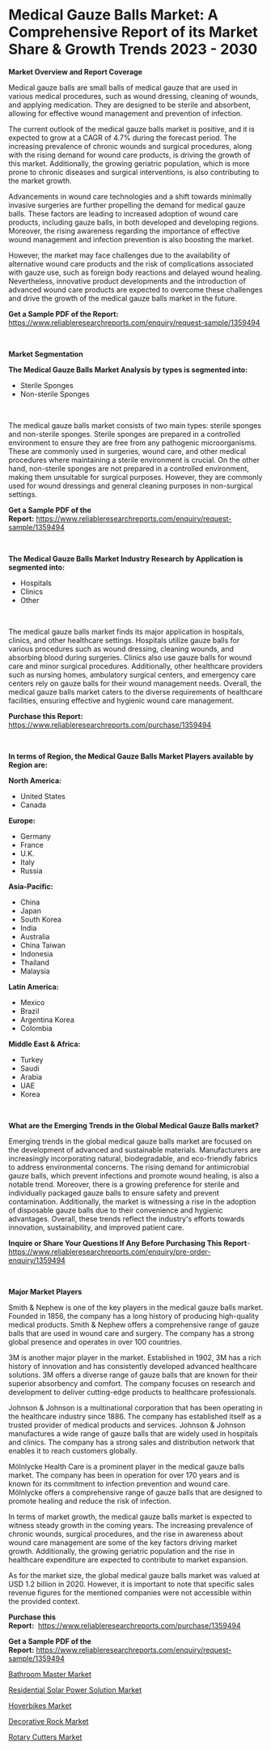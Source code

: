 <p><h1>Medical Gauze Balls Market: A Comprehensive Report of its Market Share & Growth Trends 2023 - 2030</h1></p><p><strong>Market Overview and Report Coverage</strong></p>
<p><p>Medical gauze balls are small balls of medical gauze that are used in various medical procedures, such as wound dressing, cleaning of wounds, and applying medication. They are designed to be sterile and absorbent, allowing for effective wound management and prevention of infection.</p><p>The current outlook of the medical gauze balls market is positive, and it is expected to grow at a CAGR of 4.7% during the forecast period. The increasing prevalence of chronic wounds and surgical procedures, along with the rising demand for wound care products, is driving the growth of this market. Additionally, the growing geriatric population, which is more prone to chronic diseases and surgical interventions, is also contributing to the market growth.</p><p>Advancements in wound care technologies and a shift towards minimally invasive surgeries are further propelling the demand for medical gauze balls. These factors are leading to increased adoption of wound care products, including gauze balls, in both developed and developing regions. Moreover, the rising awareness regarding the importance of effective wound management and infection prevention is also boosting the market.</p><p>However, the market may face challenges due to the availability of alternative wound care products and the risk of complications associated with gauze use, such as foreign body reactions and delayed wound healing. Nevertheless, innovative product developments and the introduction of advanced wound care products are expected to overcome these challenges and drive the growth of the medical gauze balls market in the future.</p></p>
<p><strong>Get a Sample PDF of the Report:</strong> <a href="https://www.reliableresearchreports.com/enquiry/request-sample/1359494">https://www.reliableresearchreports.com/enquiry/request-sample/1359494</a></p>
<p>&nbsp;</p>
<p><strong>Market Segmentation</strong></p>
<p><strong>The Medical Gauze Balls Market Analysis by types is segmented into:</strong></p>
<p><ul><li>Sterile Sponges</li><li>Non-sterile Sponges</li></ul></p>
<p>&nbsp;</p>
<p><p>The medical gauze balls market consists of two main types: sterile sponges and non-sterile sponges. Sterile sponges are prepared in a controlled environment to ensure they are free from any pathogenic microorganisms. These are commonly used in surgeries, wound care, and other medical procedures where maintaining a sterile environment is crucial. On the other hand, non-sterile sponges are not prepared in a controlled environment, making them unsuitable for surgical purposes. However, they are commonly used for wound dressings and general cleaning purposes in non-surgical settings.</p></p>
<p><strong>Get a Sample PDF of the Report:</strong>&nbsp;<a href="https://www.reliableresearchreports.com/enquiry/request-sample/1359494">https://www.reliableresearchreports.com/enquiry/request-sample/1359494</a></p>
<p>&nbsp;</p>
<p><strong>The Medical Gauze Balls Market Industry Research by Application is segmented into:</strong></p>
<p><ul><li>Hospitals</li><li>Clinics</li><li>Other</li></ul></p>
<p>&nbsp;</p>
<p><p>The medical gauze balls market finds its major application in hospitals, clinics, and other healthcare settings. Hospitals utilize gauze balls for various procedures such as wound dressing, cleaning wounds, and absorbing blood during surgeries. Clinics also use gauze balls for wound care and minor surgical procedures. Additionally, other healthcare providers such as nursing homes, ambulatory surgical centers, and emergency care centers rely on gauze balls for their wound management needs. Overall, the medical gauze balls market caters to the diverse requirements of healthcare facilities, ensuring effective and hygienic wound care management.</p></p>
<p><strong>Purchase this Report:</strong>&nbsp; <a href="https://www.reliableresearchreports.com/purchase/1359494">https://www.reliableresearchreports.com/purchase/1359494</a></p>
<p>&nbsp;</p>
<p><strong>In terms of Region, the Medical Gauze Balls Market Players available by Region are:</strong></p>
<p>
    <p> <strong> North America: </strong>
        <ul>
            <li>United States</li>
            <li>Canada</li>
        </ul>
        </p> 
    <p> <strong> Europe: </strong>
        <ul>
            <li>Germany</li>
            <li>France</li>
            <li>U.K.</li>
            <li>Italy</li>
            <li>Russia</li>
        </ul>
        </p> 
    <p> <strong> Asia-Pacific: </strong>
        <ul>
            <li>China</li>
            <li>Japan</li>
            <li>South Korea</li>
            <li>India</li>
            <li>Australia</li>
            <li>China Taiwan</li>
            <li>Indonesia</li>
            <li>Thailand</li>
            <li>Malaysia</li>
        </ul>
        </p> 
    <p> <strong> Latin America: </strong>
        <ul>
            <li>Mexico</li>
            <li>Brazil</li>
            <li>Argentina Korea</li>
            <li>Colombia</li>
        </ul>
        </p> 
    <p> <strong> Middle East & Africa: </strong>
        <ul>
            <li>Turkey</li>
            <li>Saudi</li>
            <li>Arabia</li>
            <li>UAE</li>
            <li>Korea</li>
        </ul>
    </p>
    </p>
<p>&nbsp;</p>
<p><strong>What are the Emerging Trends in the Global Medical Gauze Balls market?</strong></p>
<p><p>Emerging trends in the global medical gauze balls market are focused on the development of advanced and sustainable materials. Manufacturers are increasingly incorporating natural, biodegradable, and eco-friendly fabrics to address environmental concerns. The rising demand for antimicrobial gauze balls, which prevent infections and promote wound healing, is also a notable trend. Moreover, there is a growing preference for sterile and individually packaged gauze balls to ensure safety and prevent contamination. Additionally, the market is witnessing a rise in the adoption of disposable gauze balls due to their convenience and hygienic advantages. Overall, these trends reflect the industry's efforts towards innovation, sustainability, and improved patient care.</p></p>
<p><strong>Inquire or Share Your Questions If Any Before Purchasing This Report</strong>- <a href="https://www.reliableresearchreports.com/enquiry/pre-order-enquiry/1359494">https://www.reliableresearchreports.com/enquiry/pre-order-enquiry/1359494</a></p>
<p>&nbsp;</p>
<p><strong>Major Market Players</strong></p>
<p><p>Smith & Nephew is one of the key players in the medical gauze balls market. Founded in 1856, the company has a long history of producing high-quality medical products. Smith & Nephew offers a comprehensive range of gauze balls that are used in wound care and surgery. The company has a strong global presence and operates in over 100 countries.</p><p>3M is another major player in the market. Established in 1902, 3M has a rich history of innovation and has consistently developed advanced healthcare solutions. 3M offers a diverse range of gauze balls that are known for their superior absorbency and comfort. The company focuses on research and development to deliver cutting-edge products to healthcare professionals.</p><p>Johnson & Johnson is a multinational corporation that has been operating in the healthcare industry since 1886. The company has established itself as a trusted provider of medical products and services. Johnson & Johnson manufactures a wide range of gauze balls that are widely used in hospitals and clinics. The company has a strong sales and distribution network that enables it to reach customers globally.</p><p>Mölnlycke Health Care is a prominent player in the medical gauze balls market. The company has been in operation for over 170 years and is known for its commitment to infection prevention and wound care. Mölnlycke offers a comprehensive range of gauze balls that are designed to promote healing and reduce the risk of infection.</p><p>In terms of market growth, the medical gauze balls market is expected to witness steady growth in the coming years. The increasing prevalence of chronic wounds, surgical procedures, and the rise in awareness about wound care management are some of the key factors driving market growth. Additionally, the growing geriatric population and the rise in healthcare expenditure are expected to contribute to market expansion.</p><p>As for the market size, the global medical gauze balls market was valued at USD 1.2 billion in 2020. However, it is important to note that specific sales revenue figures for the mentioned companies were not accessible within the provided context.</p></p>
<p><strong>Purchase this Report:</strong>&nbsp;&nbsp;<a href="https://www.reliableresearchreports.com/purchase/1359494">https://www.reliableresearchreports.com/purchase/1359494</a></p>
<p></p>
<p><strong>Get a Sample PDF of the Report:</strong>&nbsp;<a href="https://www.reliableresearchreports.com/enquiry/request-sample/1359494">https://www.reliableresearchreports.com/enquiry/request-sample/1359494</a></p>
<p><p><a href="https://medium.com/@pair.holy.proof/bathroom-master-market-size-growth-forecast-2023-2030-a941aba4b015">Bathroom Master Market</a></p><p><a href="https://www.linkedin.com/pulse/residential-solar-power-solution-market-insights-players-pwh2e/">Residential Solar Power Solution Market</a></p><p><a href="https://www.linkedin.com/pulse/decoding-hoverbikes-market-deep-dive-latest-trends-segmentation-hf2xe/">Hoverbikes Market</a></p><p><a href="https://www.linkedin.com/pulse/decorative-rock-market-size-2023-2030-global-industrial-oeene/">Decorative Rock Market</a></p><p><a href="https://medium.com/@wall.see.write/rotary-cutters-market-size-growth-forecast-2023-2030-ef3c8f89df59">Rotary Cutters Market</a></p></p>